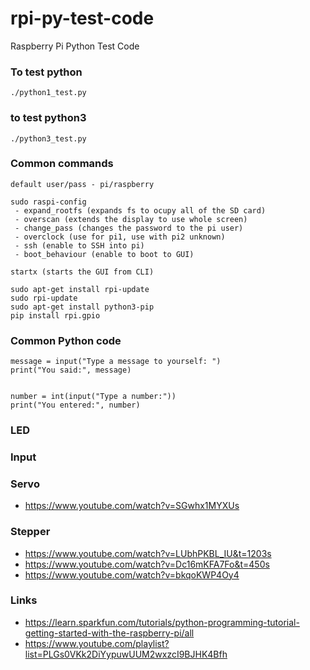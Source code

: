 # rpi-py-test-code
Raspberry Pi Python Test Code
### To test python
```
./python1_test.py
```

### to test python3
```
./python3_test.py
```

### Common commands
```
default user/pass - pi/raspberry

sudo raspi-config
 - expand_rootfs (expands fs to ocupy all of the SD card)
 - overscan (extends the display to use whole screen)
 - change_pass (changes the password to the pi user)
 - overclock (use for pi1, use with pi2 unknown)
 - ssh (enable to SSH into pi)
 - boot_behaviour (enable to boot to GUI)

startx (starts the GUI from CLI)

sudo apt-get install rpi-update
sudo rpi-update
sudo apt-get install python3-pip
pip install rpi.gpio
```

### Common Python code
```
message = input("Type a message to yourself: ")
print("You said:", message)


number = int(input("Type a number:"))
print("You entered:", number)
```

### LED

### Input

### Servo
- https://www.youtube.com/watch?v=SGwhx1MYXUs

### Stepper
- https://www.youtube.com/watch?v=LUbhPKBL_IU&t=1203s
- https://www.youtube.com/watch?v=Dc16mKFA7Fo&t=450s
- https://www.youtube.com/watch?v=bkqoKWP4Oy4


### Links
- https://learn.sparkfun.com/tutorials/python-programming-tutorial-getting-started-with-the-raspberry-pi/all
- https://www.youtube.com/playlist?list=PLGs0VKk2DiYypuwUUM2wxzcI9BJHK4Bfh